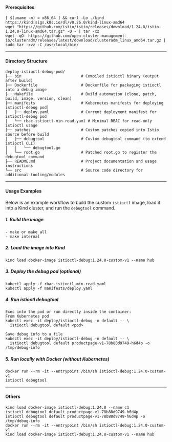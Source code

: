 #### Prerequisites
```
[ $(uname -m) = x86_64 ] && curl -Lo ./kind https://kind.sigs.k8s.io/dl/v0.26.0/kind-linux-amd64
wget "https://github.com/istio/istio/releases/download/1.24.0/istio-1.24.0-linux-amd64.tar.gz" -O - | tar -xz
wget -qO- https://github.com/open-cluster-management-io/clusteradm/releases/latest/download/clusteradm_linux_amd64.tar.gz | sudo tar -xvz -C /usr/local/bin/

```
---
#### Directory Structure
```
deploy-istioctl-debug-pod/
├── bin                          # Compiled istioctl binary (output after build)
├── Dockerfile                   # Dockerfile for packaging istioctl into a debug image
├── Makefile                     # Build automation (clone, patch, build, image, version, clean)
├── manifests                    # Kubernetes manifests for deploying istioctl-debug pod│  
│   ├── deploy.yaml              # Current deployment manifest for istioctl-debug pod
│   └── rbac-istioctl-min-read.yaml # Minimal RBAC for read-only istioctl usage
├── patches                      # Custom patches copied into Istio source before build
│   ├── debugtool                # Custom debugtool command (to extend istioctl CLI)
│   │   └── debugtool.go
│   └── root.go                  # Patched root.go to register the debugtool command
├── README.md                    # Project documentation and usage instructions
└── src                          # Source code directory for additional tooling/modules
```
---
#### Usage Examples

Below is an example workflow to build the custom `istioctl` image, load it into a Kind cluster, and run the `debugtool` command.

##### 1. Build the image
```
- make or make all 
- make internal
```

##### 2. Load the image into Kind
```
kind load docker-image istioctl-debug:1.24.0-custom-v1 --name hub
```

##### 3. Deploy the debug pod (optional)
```
kubectl apply -f rbac-istioctl-min-read.yaml
kubectl apply -f manifests/deploy.yaml
```

##### 4. Run istioctl debugtool
```
Exec into the pod or run directly inside the container:
From Kubernetes pod
kubectl exec -it deploy/istioctl-debug -n default -- \
  istioctl debugtool default <pod>

Save debug info to a file
kubectl exec -it deploy/istioctl-debug -n default -- \
  istioctl debugtool default productpage-v1-78b88d9749-h6d4p -o /tmp/debug-info
```

##### 5. Run locally with Docker (without Kubernetes)
```
docker run --rm -it --entrypoint /bin/sh istioctl-debug:1.24.0-custom-v1
istioctl debugtool
```

---

#### Others
```
kind load docker-image istioctl-debug:1.24.0 --name c1
istioctl debugtool default productpage-v1-78b88d9749-h6d4p 
istioctl debugtool default productpage-v1-78b88d9749-h6d4p -o /tmp/debug-info
docker run --rm -it --entrypoint /bin/sh istioctl-debug:1.24.0-custom-v1
kind load docker-image istioctl-debug:1.24.0-custom-v1 --name hub

```